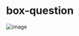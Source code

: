 # box-question

![image](https://user-images.githubusercontent.com/110045968/185508914-555aa3c6-c14c-4e8e-b056-59bc30a4a221.png)


